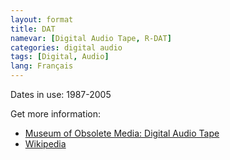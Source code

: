 ```yaml
---
layout: format
title: DAT
namevar: [Digital Audio Tape, R-DAT]
categories: digital audio
tags: [Digital, Audio]
lang: Français
---
```


Dates in use: 1987-2005

Get more information:
- [Museum of Obsolete Media: Digital Audio Tape](https://obsoletemedia.org/digital-audio-tape/)
- [Wikipedia](https://en.wikipedia.org/wiki/Digital_Audio_Tape)